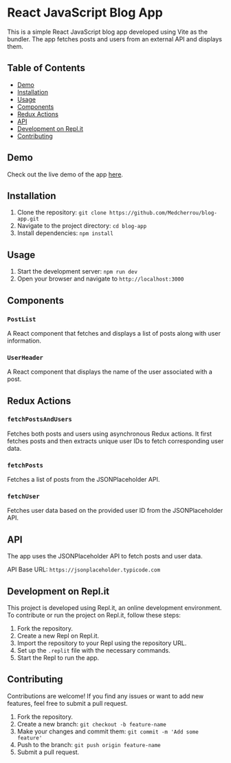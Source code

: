 # React JavaScript Blog App

This is a simple React JavaScript blog app developed using Vite as the bundler. The app fetches posts and users from an external API and displays them.

## Table of Contents

- [Demo](#demo)
- [Installation](#installation)
- [Usage](#usage)
- [Components](#components)
- [Redux Actions](#redux-actions)
- [API](#api)
- [Development on Repl.it](#development-on-replit)
- [Contributing](#contributing)

## Demo

Check out the live demo of the app [here](https://blog.mohamedcherrou.repl.co/).

## Installation

1. Clone the repository: `git clone https://github.com/Medcherrou/blog-app.git`
2. Navigate to the project directory: `cd blog-app`
3. Install dependencies: `npm install`

## Usage

1. Start the development server: `npm run dev`
2. Open your browser and navigate to `http://localhost:3000`

## Components

### `PostList`

A React component that fetches and displays a list of posts along with user information.

### `UserHeader`

A React component that displays the name of the user associated with a post.

## Redux Actions

### `fetchPostsAndUsers`

Fetches both posts and users using asynchronous Redux actions. It first fetches posts and then extracts unique user IDs to fetch corresponding user data.

### `fetchPosts`

Fetches a list of posts from the JSONPlaceholder API.

### `fetchUser`

Fetches user data based on the provided user ID from the JSONPlaceholder API.

## API

The app uses the JSONPlaceholder API to fetch posts and user data.

API Base URL: `https://jsonplaceholder.typicode.com`

## Development on Repl.it

This project is developed using Repl.it, an online development environment. To contribute or run the project on Repl.it, follow these steps:

1. Fork the repository.
2. Create a new Repl on Repl.it.
3. Import the repository to your Repl using the repository URL.
4. Set up the `.replit` file with the necessary commands.
5. Start the Repl to run the app.

## Contributing

Contributions are welcome! If you find any issues or want to add new features, feel free to submit a pull request.

1. Fork the repository.
2. Create a new branch: `git checkout -b feature-name`
3. Make your changes and commit them: `git commit -m 'Add some feature'`
4. Push to the branch: `git push origin feature-name`
5. Submit a pull request.
